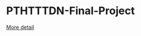 # PTHTTTDN-Final-Project

[More detail](https://1drv.ms/u/s!Am2BV7Zc5BRWgZEyo_M79BPG7oSb8A?e=bOyu0w)
